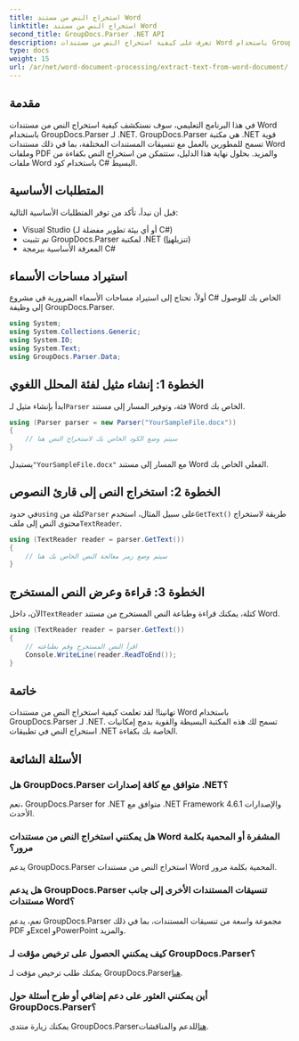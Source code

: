 ```yaml
---
title: استخراج النص من مستند Word
linktitle: استخراج النص من مستند Word
second_title: GroupDocs.Parser .NET API
description: تعرف على كيفية استخراج النص من مستندات Word باستخدام GroupDocs.Parser لـ .NET. دليل خطوة بخطوة مع أمثلة التعليمات البرمجية.
type: docs
weight: 15
url: /ar/net/word-document-processing/extract-text-from-word-document/
---
```

## مقدمة
في هذا البرنامج التعليمي، سوف نستكشف كيفية استخراج النص من مستندات Word باستخدام GroupDocs.Parser لـ .NET. GroupDocs.Parser هي مكتبة .NET قوية تسمح للمطورين بالعمل مع تنسيقات المستندات المختلفة، بما في ذلك مستندات Word وملفات PDF والمزيد. بحلول نهاية هذا الدليل، ستتمكن من استخراج النص بكفاءة من ملفات Word باستخدام كود C# البسيط.
## المتطلبات الأساسية
قبل أن نبدأ، تأكد من توفر المتطلبات الأساسية التالية:
- Visual Studio (أو أي بيئة تطوير مفضلة لـ C#)
- تم تثبيت GroupDocs.Parser لمكتبة .NET (تنزيل[هنا](https://releases.groupdocs.com/parser/net/))
- المعرفة الأساسية ببرمجة C#

## استيراد مساحات الأسماء
أولاً، تحتاج إلى استيراد مساحات الأسماء الضرورية في مشروع C# الخاص بك للوصول إلى وظيفة GroupDocs.Parser.
```csharp
using System;
using System.Collections.Generic;
using System.IO;
using System.Text;
using GroupDocs.Parser.Data;
```
## الخطوة 1: إنشاء مثيل لفئة المحلل اللغوي
 ابدأ بإنشاء مثيل لـ`Parser` فئة، وتوفير المسار إلى مستند Word الخاص بك.
```csharp
using (Parser parser = new Parser("YourSampleFile.docx"))
{
    // سيتم وضع الكود الخاص بك لاستخراج النص هنا
}
```
 يستبدل`"YourSampleFile.docx"` مع المسار إلى مستند Word الفعلي الخاص بك.
## الخطوة 2: استخراج النص إلى قارئ النصوص
 في حدود`using` كتلة من`Parser` على سبيل المثال، استخدم`GetText()` طريقة لاستخراج محتوى النص إلى ملف`TextReader`.
```csharp
using (TextReader reader = parser.GetText())
{
    // سيتم وضع رمز معالجة النص الخاص بك هنا
}
```
## الخطوة 3: قراءة وعرض النص المستخرج
 الآن، داخل`TextReader` كتلة، يمكنك قراءة وطباعة النص المستخرج من مستند Word.
```csharp
using (TextReader reader = parser.GetText())
{
    // اقرأ النص المستخرج وقم بطباعته
    Console.WriteLine(reader.ReadToEnd());
}
```

## خاتمة
تهانينا! لقد تعلمت كيفية استخراج النص من مستندات Word باستخدام GroupDocs.Parser لـ .NET. تسمح لك هذه المكتبة البسيطة والقوية بدمج إمكانيات استخراج النص في تطبيقات .NET الخاصة بك بكفاءة.

## الأسئلة الشائعة
### هل GroupDocs.Parser متوافق مع كافة إصدارات .NET؟
نعم، GroupDocs.Parser for .NET متوافق مع .NET Framework 4.6.1 والإصدارات الأحدث.
### هل يمكنني استخراج النص من مستندات Word المشفرة أو المحمية بكلمة مرور؟
يدعم GroupDocs.Parser استخراج النص من مستندات Word المحمية بكلمة مرور.
### هل يدعم GroupDocs.Parser تنسيقات المستندات الأخرى إلى جانب مستندات Word؟
نعم، يدعم GroupDocs.Parser مجموعة واسعة من تنسيقات المستندات، بما في ذلك PDF وExcel وPowerPoint والمزيد.
### كيف يمكنني الحصول على ترخيص مؤقت لـ GroupDocs.Parser؟
 يمكنك طلب ترخيص مؤقت لـ GroupDocs.Parser[هنا](https://purchase.groupdocs.com/temporary-license/).
### أين يمكنني العثور على دعم إضافي أو طرح أسئلة حول GroupDocs.Parser؟
 يمكنك زيارة منتدى GroupDocs.Parser[هنا](https://forum.groupdocs.com/c/parser/17)للدعم والمناقشات.